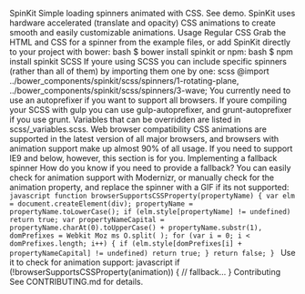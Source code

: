 SpinKit Simple loading spinners animated with CSS. See demo. SpinKit uses hardware accelerated (translate and opacity) CSS animations to create smooth and easily customizable animations. Usage Regular CSS Grab the HTML and CSS for a spinner from the example files, or add SpinKit directly to your project with bower: bash $ bower install spinkit or npm: bash $ npm install spinkit SCSS If youre using SCSS you can include specific spinners (rather than all of them) by importing them one by one: scss @import ../bower_components/spinkit/scss/spinners/1-rotating-plane, ../bower_components/spinkit/scss/spinners/3-wave; You currently need to use an autoprefixer if you want to support all browsers. If youre compiling your SCSS with gulp you can use gulp-autoprefixer, and grunt-autoprefixer if you use grunt. Variables that can be overridden are listed in scss/_variables.scss. Web browser compatibility CSS animations are supported in the latest version of all major browsers, and browsers with animation support make up almost 90% of all usage. If you need to support IE9 and below, however, this section is for you. Implementing a fallback spinner How do you know if you need to provide a fallback? You can easily check for animation support with Modernizr, or manually check for the animation property, and replace the spinner with a GIF if its not supported: ```javascript function browserSupportsCSSProperty(propertyName) { var elm = document.createElement(div); propertyName = propertyName.toLowerCase(); if (elm.style[propertyName] != undefined) return true; var propertyNameCapital = propertyName.charAt(0).toUpperCase() + propertyName.substr(1), domPrefixes = Webkit Moz ms O.split( ); for (var i = 0; i < domPrefixes.length; i++) { if (elm.style[domPrefixes[i] + propertyNameCapital] != undefined) return true; } return false; } ``` Use it to check for animation support: javascript if (!browserSupportsCSSProperty(animation)) { // fallback… } Contributing See CONTRIBUTING.md for details.